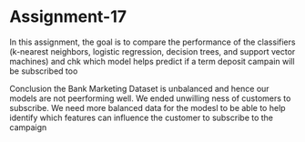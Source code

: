 # Assignment-17

In this assignment, the goal is to compare the performance of the classifiers (k-nearest neighbors, logistic regression, decision trees, and support vector machines) and chk which model helps predict if a term deposit campain will be subscribed too

Conclusion 
the Bank Marketing Dataset is unbalanced and hence our models are not peerforming well. We ended unwilling ness of customers to subscribe. We need more balanced data for the modesl to be able to help identify which features can influence the customer to subscribe to the campaign
